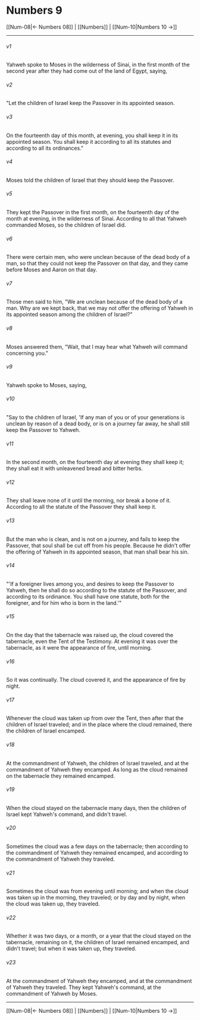 # Numbers 9

[[Num-08|← Numbers 08]] | [[Numbers]] | [[Num-10|Numbers 10 →]]
***



###### v1 
Yahweh spoke to Moses in the wilderness of Sinai, in the first month of the second year after they had come out of the land of Egypt, saying, 

###### v2 
"Let the children of Israel keep the Passover in its appointed season. 

###### v3 
On the fourteenth day of this month, at evening, you shall keep it in its appointed season. You shall keep it according to all its statutes and according to all its ordinances." 

###### v4 
Moses told the children of Israel that they should keep the Passover. 

###### v5 
They kept the Passover in the first month, on the fourteenth day of the month at evening, in the wilderness of Sinai. According to all that Yahweh commanded Moses, so the children of Israel did. 

###### v6 
There were certain men, who were unclean because of the dead body of a man, so that they could not keep the Passover on that day, and they came before Moses and Aaron on that day. 

###### v7 
Those men said to him, "We are unclean because of the dead body of a man. Why are we kept back, that we may not offer the offering of Yahweh in its appointed season among the children of Israel?" 

###### v8 
Moses answered them, "Wait, that I may hear what Yahweh will command concerning you." 

###### v9 
Yahweh spoke to Moses, saying, 

###### v10 
"Say to the children of Israel, 'If any man of you or of your generations is unclean by reason of a dead body, or is on a journey far away, he shall still keep the Passover to Yahweh. 

###### v11 
In the second month, on the fourteenth day at evening they shall keep it; they shall eat it with unleavened bread and bitter herbs. 

###### v12 
They shall leave none of it until the morning, nor break a bone of it. According to all the statute of the Passover they shall keep it. 

###### v13 
But the man who is clean, and is not on a journey, and fails to keep the Passover, that soul shall be cut off from his people. Because he didn't offer the offering of Yahweh in its appointed season, that man shall bear his sin. 

###### v14 
"'If a foreigner lives among you, and desires to keep the Passover to Yahweh, then he shall do so according to the statute of the Passover, and according to its ordinance. You shall have one statute, both for the foreigner, and for him who is born in the land.'" 

###### v15 
On the day that the tabernacle was raised up, the cloud covered the tabernacle, even the Tent of the Testimony. At evening it was over the tabernacle, as it were the appearance of fire, until morning. 

###### v16 
So it was continually. The cloud covered it, and the appearance of fire by night. 

###### v17 
Whenever the cloud was taken up from over the Tent, then after that the children of Israel traveled; and in the place where the cloud remained, there the children of Israel encamped. 

###### v18 
At the commandment of Yahweh, the children of Israel traveled, and at the commandment of Yahweh they encamped. As long as the cloud remained on the tabernacle they remained encamped. 

###### v19 
When the cloud stayed on the tabernacle many days, then the children of Israel kept Yahweh's command, and didn't travel. 

###### v20 
Sometimes the cloud was a few days on the tabernacle; then according to the commandment of Yahweh they remained encamped, and according to the commandment of Yahweh they traveled. 

###### v21 
Sometimes the cloud was from evening until morning; and when the cloud was taken up in the morning, they traveled; or by day and by night, when the cloud was taken up, they traveled. 

###### v22 
Whether it was two days, or a month, or a year that the cloud stayed on the tabernacle, remaining on it, the children of Israel remained encamped, and didn't travel; but when it was taken up, they traveled. 

###### v23 
At the commandment of Yahweh they encamped, and at the commandment of Yahweh they traveled. They kept Yahweh's command, at the commandment of Yahweh by Moses.

***
[[Num-08|← Numbers 08]] | [[Numbers]] | [[Num-10|Numbers 10 →]]
